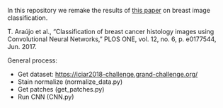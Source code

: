 In this repository we remake the results of [this paper](http://journals.plos.org/plosone/article?id=10.1371/journal.pone.0177544) on breast image classification.

T. Araújo et al., “Classification of breast cancer histology images using Convolutional Neural Networks,” PLOS ONE, vol. 12, no. 6, p. e0177544, Jun. 2017.


General process:

- Get dataset: https://iciar2018-challenge.grand-challenge.org/
- Stain normalize (normalize_data.py)
- Get patches (get_patches.py)
- Run CNN (CNN.py)

